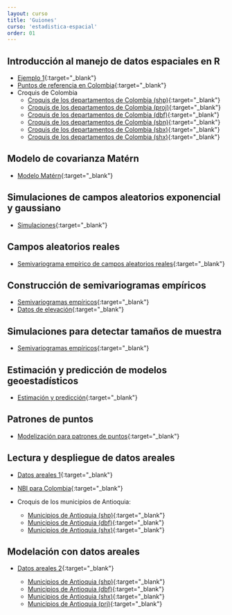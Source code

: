 ```yaml
---
layout: curso
title: 'Guiones'
curso: 'estadistica-espacial'
order: 01
---
```


## Introducción al manejo de datos espaciales en R

 - [Ejemplo 1](/estadistica-espacial/guiones/intro_espacial.html){:target="_blank"}
 - [Puntos de referencia en Colombia](./guiones/ciudades_de_colombia.xlsx){:target="_blank"}
 - Croquis de Colombia
   * [Croquis de los departamentos de Colombia (shp)](./guiones/COL_adm1.shp){:target="_blank"}
   * [Croquis de los departamentos de Colombia (proj)](./guiones/COL_adm1.prj){:target="_blank"}
   * [Croquis de los departamentos de Colombia (dbf)](./guiones/COL_adm1.dbf){:target="_blank"}
   * [Croquis de los departamentos de Colombia (sbn)](./guiones/COL_adm1.sbn){:target="_blank"}
   * [Croquis de los departamentos de Colombia (sbx)](./guiones/COL_adm1.sbx){:target="_blank"}
   * [Croquis de los departamentos de Colombia (shx)](./guiones/COL_adm1.shx){:target="_blank"}

## Modelo de covarianza Matérn

 - [Modelo Matérn](./guiones/modeloMatérn.html){:target="_blank"}
 
## Simulaciones de campos aleatorios exponencial y gaussiano

 - [Simulaciones](./guiones/simulaciones_exp_gauss.html){:target="_blank"}
 
## Campos aleatorios reales

 - [Semivariograma empírico de campos aleatorios reales](./guiones/campos_aleatorios_reales.html){:target="_blank"}
 
## Construcción de semivariogramas empíricos

 - [Semivariogramas empíricos](./guiones/elevacion2.html){:target="_blank"}
 - [Datos de elevación](./guiones/elevacion2.txt){:target="_blank"}

## Simulaciones para detectar tamaños de muestra

 - [Semivariogramas empíricos](./guiones/simulacionCamposAleatorios.html){:target="_blank"}
 
## Estimación y predicción de modelos geoestadísticos

 - [Estimación y predicción](./guiones/elevacion3.html){:target="_blank"}
 
## Patrones de puntos

 - [Modelización para patrones de puntos](./guiones/patrones_de_puntos.html){:target="_blank"}
 
## Lectura y despliegue de datos areales

 - [Datos areales 1](/estadistica-espacial/guiones/datosArealesI.html){:target="_blank"}
 - [NBI para Colombia](./guiones/NBI.xlsx){:target="_blank"}
 - Croquis de los municipios de Antioquia:
 
   * [Municipios de Antioquia (shp)](./guiones/muniantioq.shp){:target="_blank"}
   * [Municipios de Antioquia (dbf)](./guiones/muniantioq.dbf){:target="_blank"}
   * [Municipios de Antioquia (shx)](./guiones/muniantioq.shx){:target="_blank"}

## Modelación con datos areales

 - [Datos areales 2](/estadistica-espacial/guiones/datosAreales2.html){:target="_blank"}

   * [Municipios de Antioquia (shp)](./datos/municipiosAntioq.shp){:target="_blank"}
   * [Municipios de Antioquia (dbf)](./datos/municipiosAntioq.dbf){:target="_blank"}
   * [Municipios de Antioquia (shx)](./datos/municipiosAntioq.shx){:target="_blank"}
   * [Municipios de Antioquia (prj)](./datos/municipiosAntioq.prj){:target="_blank"}

